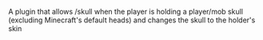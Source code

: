 A plugin that allows /skull when the player is holding a player/mob skull (excluding Minecraft's default heads) and changes the skull to the holder's skin
